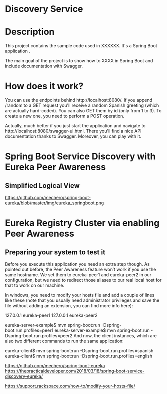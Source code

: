 
# Discovery Service

# Description

This project contains the sample code used in XXXXXX. It's a Spring Boot application .

The main goal of the project is to show how to  XXXX in Spring Boot and include documentation with Swagger.


# How does it work?

You can use the endpoints behind http://localhost:8080/. If you append /random to a GET request you'll receive a random Spanish greeting (which are actually hard-coded). You can also GET them by id (only from 1 to 3). To create a new one, you need to perform a POST operation.

Actually, much better if you just start the application and navigate to http://localhost:8080/swagger-ui.html. There you'll find a nice API documentation thanks to Swagger. Moreover, you can play with it.


# Spring Boot Service Discovery with Eureka Peer Awareness
## Simplified Logical View

https://github.com/mechero/spring-boot-eureka/blob/master/img/eureka_springboot.png

# Eureka Registry Cluster via enabling Peer Awareness
## Preparing your system to test it

Before you execute this application you need an extra step though. As pointed out before, the Peer Awareness feature won’t work if you use the same hostname. We set them to eureka-peer1 and eureka-peer2 in our configuration, but we need to redirect those aliases to our real local host for that to work on our machine.

In windows, you need to modify your hosts file and add a couple of lines like these (note that you usually need administrator privileges and save the file without adding an extension, you can find more info here):

  127.0.0.1 eureka-peer1
  127.0.0.1 eureka-peer2


eureka-server-example$ mvn spring-boot:run -Dspring-boot.run.profiles=peer1
eureka-server-example$ mvn spring-boot:run -Dspring-boot.run.profiles=peer2
And now, the client instances, which are also two different commands to run the same application:

eureka-client$ mvn spring-boot:run -Dspring-boot.run.profiles=spanish
eureka-client$ mvn spring-boot:run -Dspring-boot.run.profiles=english



https://github.com/mechero/spring-boot-eureka
https://thepracticaldeveloper.com/2018/03/18/spring-boot-service-discovery-eureka/

https://support.rackspace.com/how-to/modify-your-hosts-file/